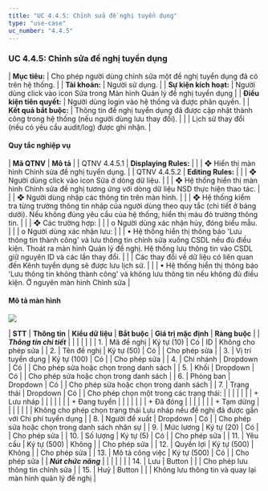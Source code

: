 ```yaml
---
title: "UC 4.4.5: Chỉnh sửa đề nghị tuyển dụng"
type: "use-case"
uc_number: "4.4.5"
---
```


### UC 4.4.5: Chỉnh sửa đề nghị tuyển dụng

| **Mục tiêu:** | Cho phép người dùng chỉnh sửa một đề nghị tuyển dụng đã có trên hệ thống. |
| **Tài khoản:** | Người sử dụng. |
| **Sự kiện kích hoạt:** | Người dùng click vào icon Sửa trong Màn hình Quản lý đề nghị tuyển dụng |
| **Điều kiện tiên quyết:** | Người dùng login vào hệ thống và được phân quyền. |
| **Kết quả bắt buộc:** | Thông tin đề nghị tuyển dụng đã được cập nhật thành công trong hệ thống (nếu người dùng lưu thay đổi). |
|  | Lịch sử thay đổi (nếu có yêu cầu audit/log) được ghi nhận. |

####  Quy tắc nghiệp vụ

| **Mã QTNV** | **Mô tả** |
| QTNV 4.4.5.1 | **Displaying Rules:** |
|  | ❖ Hiển thị màn hình Chỉnh sửa đề nghị tuyển dụng. |
| QTNV 4.4.5.2 | **Editing Rules:** |
|  | ❖ Người dùng click vào icon Sửa ở dòng dữ liệu. |
|  | ❖ Hệ thống hiển thị màn hình Chỉnh sửa đề nghị tương ứng với dòng dữ liệu NSD thực hiện thao tác. |
|  | ❖ Người dùng nhập các thông tin trên màn hình. |
|  | ❖ Hệ thống kiểm tra từng trường thông tin nhập của người dùng theo quy tắc (chi tiết ở bảng dưới). Nếu không đúng yêu cầu của hệ thống, hiển thị màu đỏ trường thông tin. |
|  | ❖ Các trường hợp: |
|  | o Người dùng xác nhận hủy, đóng biểu mẫu. |
|  | o Người dùng xác nhận lưu: |
|  | ▪ Hệ thống hiển thị thông báo 'Lưu thông tin thành công' và lưu thông tin chỉnh sửa xuống CSDL nếu đủ điều kiện. Thoát ra màn hình Quản lý đề nghị. Hệ thống lưu thông tin vào CSDL giữ nguyên ID và các lần thay đổi. |
|  | Các thay đổi về dữ liệu có liên quan đến Kênh tuyển dụng sẽ được lưu lịch sử. |
|  | ▪ Hệ thống hiển thị thông báo 'Lưu thông tin không thành công' và không lưu thông tin nếu không đủ điều kiện. Ở nguyên màn hình Chỉnh sửa |

#### Mô tả màn hình

![](media/image49.png)

| **STT** | **Thông tin** | **Kiểu dữ liệu** | **Bắt buộc** | **Giá trị mặc định** | **Ràng buộc** |
| ***Thông tin chi tiết*** |  |  |  |  |  |
| 1\. | Mã đề nghị | Ký tự (10) | Có | ID | Không cho phép sửa |
| 2\. | Tên đề nghị | Ký tự (50) | Có |  | Cho phép sửa |
| 3\. | Vị trí tuyển dụng | Ký tự (100) | Có |  | Cho phép sửa |
| 4\. | Chi nhánh | Dropdown | Có |  | Cho phép sửa hoặc chọn trong danh sách |
| 5\. | Khối | Dropdown | Có |  | Cho phép sửa hoặc chọn trong danh sách |
| 6\. | Phòng ban | Dropdown | Có |  | Cho phép sửa hoặc chọn trong danh sách |
| 7\. | Trạng thái | Dropdown | Có |  | Cho phép chọn một trong các trạng thái: |
|  |  |  |  |  | \+ Lưu nháp |
|  |  |  |  |  | \+ Đang tuyển |
|  |  |  |  |  | \+ Đã đóng |
|  |  |  |  |  | \+ Tạm dừng |
|  |  |  |  |  | Không cho phép chọn trạng thái Lưu nháp nếu đề nghị đã được gắn với Chi phí tuyển dụng |
| 8\. | Người đề xuất | Dropdown | Có |  | Cho phép sửa hoặc chọn trong danh sách nhân sự |
| 9\. | Mức lương | Ký tự (20) | Có |  | Cho phép sửa |
| 10\. | Số lượng | Ký tự (5) | Có |  | Cho phép sửa |
| 11\. | Yêu cầu | Ký tự (500) | Không |  | Cho phép sửa |
| 12\. | Quyền lợi | Ký tự (500) | Không |  | Cho phép sửa |
| 13\. | Mô tả công việc | Ký tự (500) | Có |  | Cho phép sửa |
| ***Nút chức năng*** |  |  |  |  |  |
| 14\. | Lưu | Button |  |  | Cho phép lưu thông tin chỉnh sửa |
| 15\. | Huỷ | Button |  |  | Không lưu thông tin và quay lại màn hình quản lý đề nghị |
